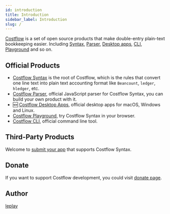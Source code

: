 ```yaml
---
id: introduction
title: Introduction
sidebar_label: Introduction
slug: /
---
```


[Costflow](https://costflow.io/) is a set of open source products that make double-entry plain-text bookkeeping easier. Including [Syntax](https://www.costflow.io/docs/syntax/), [Parser](https://www.costflow.io/docs/parser/), [Desktop apps](https://www.costflow.io/docs/desktop-apps/), [CLI](https://www.costflow.io/docs/cli/), [Playground](https://playground.costflow.io/) and so on.

## Official Products

- [Costflow Syntax](/docs/syntax/) is the root of Costflow, which is the rules that convert one line text into plain text accounting format like `Beancount`, `ledger`, `hledger`, etc.
- [Costflow Parser](/docs/parser/), official JavaScript parser for Costflow Syntax, you can build your own product with it.
- 🆕 [Costflow Desktop Apps](/docs/desktop-apps/), official desktop apps for macOS, Windows and Linux.
- [Costflow Playground](https://playground.costflow.io/), try Costflow Syntax in your browser.
- [Costflow CLI](/docs/cli/), official command line tool.

## Third-Party Products

Welcome to [submit your app](https://github.com/costflow/costflow/issues) that supports Costflow Syntax.

## Donate

If you want to support Costflow development, you could visit [donate page](/docs/donate/).

## Author

[leplay](http://leplay.net/)
